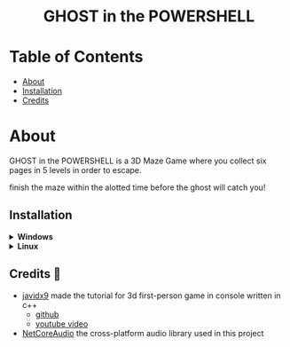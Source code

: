 <h1 align=center>GHOST in the POWERSHELL</h1>

# Table of Contents
- [About](#about)
- [Installation](#installation)
- [Credits](#credits)

<h1 id="about">About</h1>
GHOST in the POWERSHELL is a 3D Maze Game where you collect six pages in 5 levels in order to escape.

finish the maze within the alotted time before the ghost will catch you!

<h2 id="installation">Installation</h2>

<details>
<summary><b>Windows</b></summary>

  ⚠️ UNDER CONSTRUCTION ⚠️

</details>

<details>
<summary><b>Linux</b></summary>

  ⚠️ UNDER CONSTRUCTION ⚠️

</details>

<h2 id="credits">Credits 🎉</h2>

- [javidx9](https://www.youtube.com/@javidx9) made the tutorial for 3d first-person game in console written in c++
    - [github](https://github.com/OneLoneCoder/CommandLineFPS)
    - [youtube video](https://www.youtube.com/watch?v=xW8skO7MFYw)
- [NetCoreAudio](https://github.com/mobiletechtracker/NetCoreAudio) the cross-platform audio library used in this project
